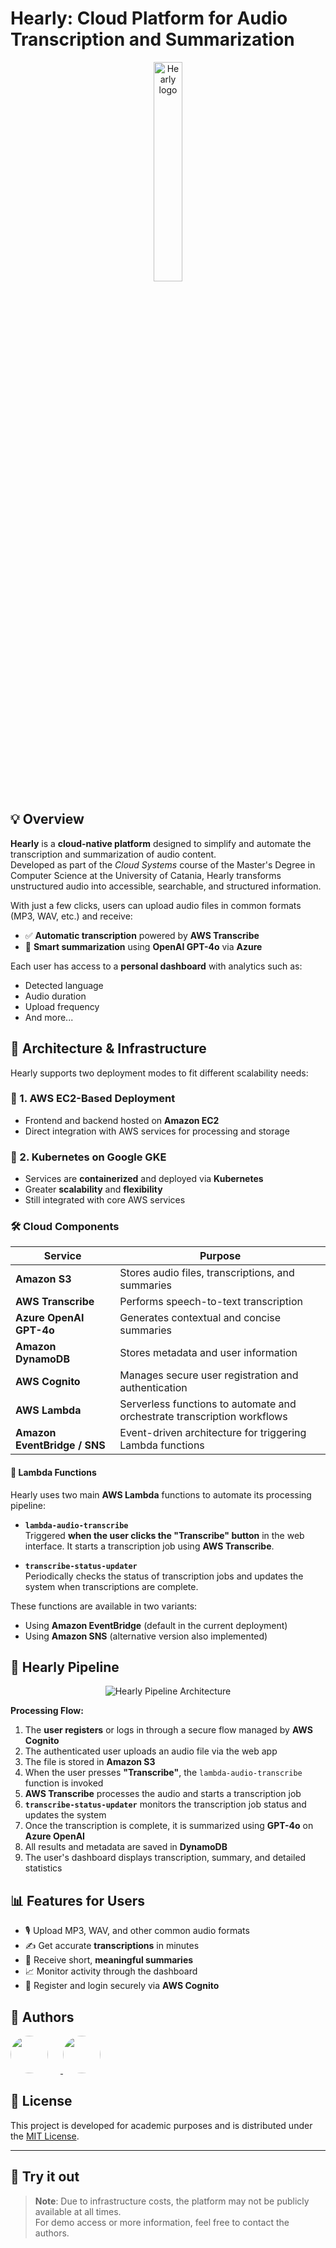 # Hearly: Cloud Platform for Audio Transcription and Summarization

<p align="center">
  <img src="https://github.com/user-attachments/assets/27fb3961-78a4-465c-8745-8428aefdefb3" alt="Hearly logo" width="30%" height="30%" />
</p>

## 💡 Overview

**Hearly** is a **cloud-native platform** designed to simplify and automate the transcription and summarization of audio content.  
Developed as part of the *Cloud Systems* course of the Master's Degree in Computer Science at the University of Catania, Hearly transforms unstructured audio into accessible, searchable, and structured information.

With just a few clicks, users can upload audio files in common formats (MP3, WAV, etc.) and receive:

- ✅ **Automatic transcription** powered by **AWS Transcribe**
- 🧠 **Smart summarization** using **OpenAI GPT-4o** via **Azure**

Each user has access to a **personal dashboard** with analytics such as:
- Detected language
- Audio duration
- Upload frequency
- And more...

## 🧩 Architecture & Infrastructure

Hearly supports two deployment modes to fit different scalability needs:

### 🔸 1. AWS EC2-Based Deployment
- Frontend and backend hosted on **Amazon EC2**
- Direct integration with AWS services for processing and storage

### 🔹 2. Kubernetes on Google GKE
- Services are **containerized** and deployed via **Kubernetes**
- Greater **scalability** and **flexibility**
- Still integrated with core AWS services

### 🛠️ Cloud Components

| Service                   | Purpose                                                                 |
|---------------------------|-------------------------------------------------------------------------|
| **Amazon S3**             | Stores audio files, transcriptions, and summaries                      |
| **AWS Transcribe**        | Performs speech-to-text transcription                                   |
| **Azure OpenAI GPT-4o**   | Generates contextual and concise summaries                              |
| **Amazon DynamoDB**       | Stores metadata and user information                                    |
| **AWS Cognito**           | Manages secure user registration and authentication                     |
| **AWS Lambda**            | Serverless functions to automate and orchestrate transcription workflows |
| **Amazon EventBridge / SNS** | Event-driven architecture for triggering Lambda functions           |

#### 🔄 Lambda Functions

Hearly uses two main **AWS Lambda** functions to automate its processing pipeline:

- **`lambda-audio-transcribe`**  
  Triggered **when the user clicks the "Transcribe" button** in the web interface. It starts a transcription job using **AWS Transcribe**.

- **`transcribe-status-updater`**  
  Periodically checks the status of transcription jobs and updates the system when transcriptions are complete.

These functions are available in two variants:
- Using **Amazon EventBridge** (default in the current deployment)
- Using **Amazon SNS** (alternative version also implemented)

## 🔗 Hearly Pipeline

<p align="center">
  <img src="https://github.com/user-attachments/assets/a6afd197-6f09-4356-9fbc-ed594c7ccd26" alt="Hearly Pipeline Architecture" />
</p>

**Processing Flow:**

1. The **user registers** or logs in through a secure flow managed by **AWS Cognito**
2. The authenticated user uploads an audio file via the web app
3. The file is stored in **Amazon S3**
4. When the user presses **"Transcribe"**, the `lambda-audio-transcribe` function is invoked
5. **AWS Transcribe** processes the audio and starts a transcription job
6. **`transcribe-status-updater`** monitors the transcription job status and updates the system
7. Once the transcription is complete, it is summarized using **GPT-4o** on **Azure OpenAI**
8. All results and metadata are saved in **DynamoDB**
9. The user's dashboard displays transcription, summary, and detailed statistics

## 📊 Features for Users

- 🎙️ Upload MP3, WAV, and other common audio formats
- ✍️ Get accurate **transcriptions** in minutes
- 🧾 Receive short, **meaningful summaries**
- 📈 Monitor activity through the dashboard
- 🔐 Register and login securely via **AWS Cognito**

## 👥 Authors

<p align="left">
  <a href="https://github.com/ManciSee">
    <img src="https://avatars.githubusercontent.com/u/80248296?v=4" width="60" height="60" style="border-radius: 50%; margin-right: 20px;">
  </a>
  <a href="https://github.com/enrysorb">
    <img src="https://avatars.githubusercontent.com/u/71724073?v=4" width="60" height="60" style="border-radius: 50%;">
  </a>
</p>

## 📘 License

This project is developed for academic purposes and is distributed under the [MIT License](LICENSE).

---

## 🚀 Try it out

> **Note**: Due to infrastructure costs, the platform may not be publicly available at all times.  
> For demo access or more information, feel free to contact the authors.
